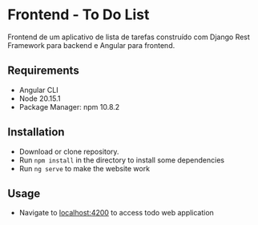 # Frontend - To Do List

Frontend de um aplicativo de lista de tarefas construído com Django Rest Framework para backend e Angular para frontend.

## Requirements
- Angular CLI
- Node 20.15.1
- Package Manager: npm 10.8.2

## Installation
- Download or clone repository.
- Run ```npm install``` in the directory to install some dependencies
- Run ```ng serve``` to make the website work

## Usage
- Navigate to [localhost:4200](http://localhost:4200) to access todo web application
